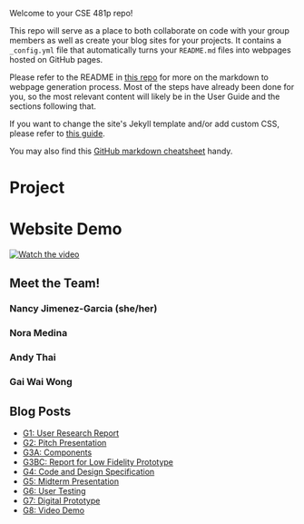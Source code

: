 Welcome to your CSE 481p repo!

This repo will serve as a place to both collaborate on code with your group members as well as create your blog sites for your projects. It contains a `_config.yml` file that automatically turns your `README.md` files into webpages hosted on GitHub pages.

Please refer to the README in [this repo](https://github.com/nicolas-van/easy-markdown-to-github-pages) for more on the markdown to webpage generation process. Most of the steps have already been done for you, so the most relevant content will likely be in the User Guide and the sections following that.

If you want to change the site's Jekyll template and/or add custom CSS, please refer to [this guide](https://docs.github.com/en/pages/setting-up-a-github-pages-site-with-jekyll/adding-a-theme-to-your-github-pages-site-using-jekyll).

You may also find this [GitHub markdown cheatsheet](https://www.markdownguide.org/cheat-sheet) handy.


# Project

# Website Demo
[![Watch the video](https://img.youtube.com/vi/rKuzgFIxKzA/maxresdefault.jpg)](https://youtu.be/rKuzgFIxKzA)
## Meet the Team!
### Nancy Jimenez-Garcia (she/her)
### Nora Medina
### Andy Thai
### Gai Wai Wong

## Blog Posts
- [G1: User Research Report](./_posts/G1.md)
- [G2: Pitch Presentation](./_posts/G2.md)
- [G3A: Components](./_posts/G3AC.md)
- [G3BC: Report for Low Fidelity Prototype](./_posts/G3C.md)
- [G4: Code and Design Specification](./_posts/G4.md)
- [G5: Midterm Presentation](./_posts/G5.md)
- [G6: User Testing](./_posts/G6.md)
- [G7: Digital Prototype](./_posts/G7.md)
- [G8: Video Demo](./_posts/G8.md)
